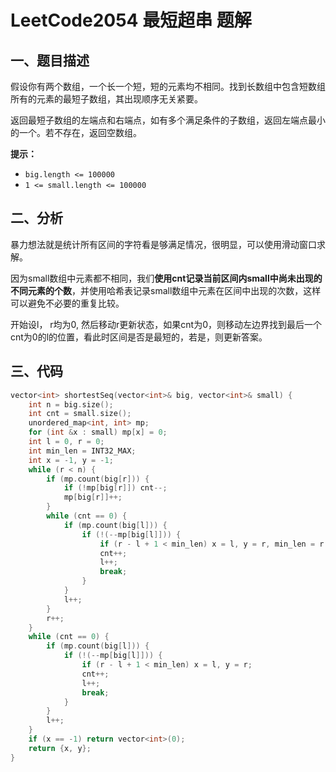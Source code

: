 # LeetCode2054 最短超串 题解

## 一、题目描述

假设你有两个数组，一个长一个短，短的元素均不相同。找到长数组中包含短数组所有的元素的最短子数组，其出现顺序无关紧要。

返回最短子数组的左端点和右端点，如有多个满足条件的子数组，返回左端点最小的一个。若不存在，返回空数组。

**提示：**

- `big.length <= 100000`
- `1 <= small.length <= 100000`



## 二、分析

暴力想法就是统计所有区间的字符看是够满足情况，很明显，可以使用滑动窗口求解。

因为small数组中元素都不相同，我们**使用cnt记录当前区间内small中尚未出现的不同元素的个数**，并使用哈希表记录small数组中元素在区间中出现的次数，这样可以避免不必要的重复比较。

开始设l， r均为0, 然后移动r更新状态，如果cnt为0，则移动左边界找到最后一个cnt为0的l的位置，看此时区间是否是最短的，若是，则更新答案。



## 三、代码

```c++
vector<int> shortestSeq(vector<int>& big, vector<int>& small) {
    int n = big.size();
    int cnt = small.size();
    unordered_map<int, int> mp;
    for (int &x : small) mp[x] = 0;
    int l = 0, r = 0;
    int min_len = INT32_MAX;
    int x = -1, y = -1;
    while (r < n) {
        if (mp.count(big[r])) {
            if (!mp[big[r]]) cnt--;
            mp[big[r]]++;
        }
        while (cnt == 0) {
            if (mp.count(big[l])) {
                if (!(--mp[big[l]])) {
                    if (r - l + 1 < min_len) x = l, y = r, min_len = r - l + 1;
                    cnt++;
                    l++;
                    break;
                }
            }
            l++;
        }
        r++;
    }
    while (cnt == 0) {
        if (mp.count(big[l])) {
            if (!(--mp[big[l]])) {
                if (r - l + 1 < min_len) x = l, y = r;
                cnt++;
                l++;
                break;
            }
        }
        l++;
    }
    if (x == -1) return vector<int>(0);
    return {x, y};
}
```

